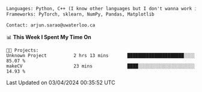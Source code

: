 ```txt
Languages: Python, C++ (I know other languages but I don't wanna work in em)
Frameworks: PyTorch, sklearn, NumPy, Pandas, Matplotlib

Contact: arjun.sarao@uwaterloo.ca
```

<!--START_SECTION:waka-->
📊 **This Week I Spent My Time On** 

```text
🐱‍💻 Projects: 
Unknown Project          2 hrs 13 mins       █████████████████████░░░░   85.07 % 
makeCV                   23 mins             ████░░░░░░░░░░░░░░░░░░░░░   14.93 % 
```


 Last Updated on 03/04/2024 00:35:52 UTC
<!--END_SECTION:waka-->
